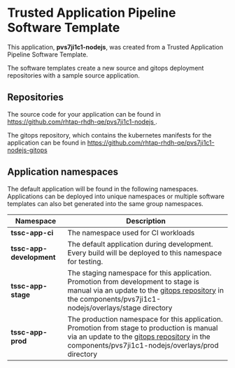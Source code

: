 # Trusted Application Pipeline Software Template

This application, **pvs7ji1c1-nodejs**, was created from a Trusted Application Pipeline Software Template.

The software templates create a new source and gitops deployment repositories with a sample source application. 

## Repositories

The source code for your application can be found in [https://github.com/rhtap-rhdh-qe/pvs7ji1c1-nodejs ](https://github.com/rhtap-rhdh-qe/pvs7ji1c1-nodejs ).
 
The gitops repository, which contains the kubernetes manifests for the application can be found in 
[https://github.com/rhtap-rhdh-qe/pvs7ji1c1-nodejs-gitops ](https://github.com/rhtap-rhdh-qe/pvs7ji1c1-nodejs-gitops ) 

## Application namespaces 

The default application will be found in the following namespaces. Applications can be deployed into unique namespaces or multiple software templates can also bet generated into the same group namespaces.  

|  Namespace   |  Description   |  
| -------- | -------- |
| **tssc-app-ci** | The namespace used for CI workloads |
| **tssc-app-development** | The default application during development. Every build will be deployed to this namespace for testing. |
| **tssc-app-stage** | The staging namespace for this application. Promotion from development to stage is manual via an update to the [gitops repository](https://github.com/rhtap-rhdh-qe/pvs7ji1c1-nodejs-gitops ) in the components/pvs7ji1c1-nodejs/overlays/stage directory |
| **tssc-app-prod** | The production namespace for this application. Promotion from stage to production is manual via an update to the [gitops repository](https://github.com/rhtap-rhdh-qe/pvs7ji1c1-nodejs-gitops ) in the components/pvs7ji1c1-nodejs/overlays/prod directory |